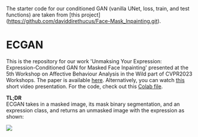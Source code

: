 The starter code for our conditioned GAN (vanilla UNet, loss, train, and test functions) are taken from [this project] (https://github.com/daviddirethucus/Face-Mask_Inpainting.git).

# ECGAN
This is the repository for our work 'Unmaksing Your Expression: Expression-Conditioned GAN for Masked Face Inpainting' presented at the 5th Workshop on Affective Behaviour Analysis in the Wild part of CVPR2023 Workshops. The paper is available [here](https://openaccess.thecvf.com/content/CVPR2023W/ABAW/papers/Sola_Unmasking_Your_Expression_Expression-Conditioned_GAN_for_Masked_Face_Inpainting_CVPRW_2023_paper.pdf). Alternatively, you can watch [this](https://drive.google.com/file/d/1S_q8ZUrGz617OED72Pveeem67_-BndtD/view?usp=sharing) short video presentation. For the code, check out this [Colab file](https://colab.research.google.com/drive/1zghk01Dy1vlGpBIGRIfKDctpMq9NLio8#scrollTo=BcO7vrKsE54G).

**TL;DR** <br/>
ECGAN takes in a masked image, its mask binary segmentation, and an expression class, and returns an unmasked image with the expression as shown:

![](example.gif)


